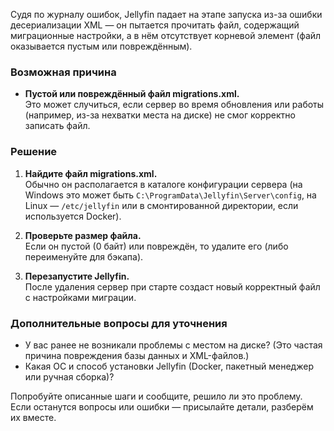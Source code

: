 Судя по журналу ошибок, Jellyfin падает на этапе запуска из-за ошибки десериализации XML — он пытается прочитать файл, содержащий миграционные настройки, а в нём отсутствует корневой элемент (файл оказывается пустым или повреждённым).

### Возможная причина

- **Пустой или повреждённый файл migrations.xml.**  
  Это может случиться, если сервер во время обновления или работы (например, из-за нехватки места на диске) не смог корректно записать файл.

### Решение

1. **Найдите файл migrations.xml.**  
   Обычно он располагается в каталоге конфигурации сервера (на Windows это может быть `C:\ProgramData\Jellyfin\Server\config`, на Linux — `/etc/jellyfin` или в смонтированной директории, если используется Docker).

2. **Проверьте размер файла.**  
   Если он пустой (0 байт) или повреждён, то удалите его (либо переименуйте для бэкапа).

3. **Перезапустите Jellyfin.**  
   После удаления сервер при старте создаст новый корректный файл с настройками миграции.

### Дополнительные вопросы для уточнения

- У вас ранее не возникали проблемы с местом на диске? (Это частая причина повреждения базы данных и XML-файлов.)  
- Какая ОС и способ установки Jellyfin (Docker, пакетный менеджер или ручная сборка)?

Попробуйте описанные шаги и сообщите, решило ли это проблему. Если останутся вопросы или ошибки — присылайте детали, разберём их вместе.
